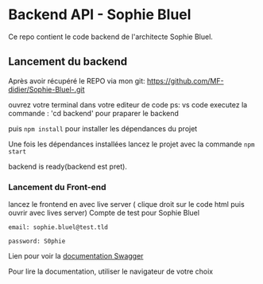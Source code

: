 
# Backend API - Sophie Bluel

Ce repo contient le code backend de l'architecte Sophie Bluel. 

## Lancement du backend

Après avoir récupéré le REPO via mon git: https://github.com/MF-didier/Sophie-Bluel-.git
 
 ouvrez votre terminal dans votre editeur de code ps: vs code 
 executez la commande :
 'cd backend' pour praparer le backend

 puis `npm install` pour installer les dépendances du projet

Une fois les dépendances installées lancez le projet avec la commande `npm start`

backend is ready(backend est pret).

### Lancement du Front-end
lancez le frontend en avec live server ( clique droit sur le code html puis ouvrir avec lives server)
Compte de test pour Sophie Bluel

```
email: sophie.bluel@test.tld

password: S0phie 
```
Lien pour voir la
[documentation Swagger](http://localhost:5678/api-docs/)

Pour lire la documentation, utiliser le navigateur de votre choix


